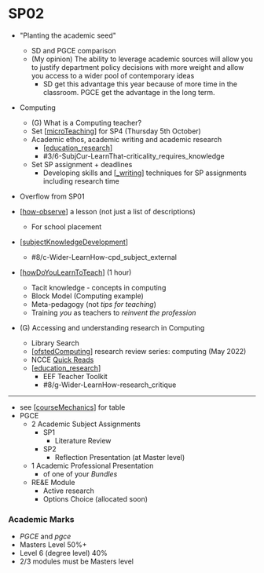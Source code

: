 SP02
====

* "Planting the academic seed"
    * SD and PGCE comparison
    * (My opinion) The ability to leverage academic sources will allow you to justify department policy decisions with more weight and allow you access to a wider pool of contemporary ideas
        * SD get this advantage this year because of more time in the classroom. PGCE get the advantage in the long term.

* Computing
    * (G) What is a Computing teacher?
    * Set [[microTeaching]] for SP4 (Thursday 5th October)
    * Academic ethos, academic writing and academic research
        * [[education_research]]
        * #3/6-SubjCur-LearnThat-criticality_requires_knowledge
    * Set SP assignment + deadlines
        * Developing skills and [[_writing]] techniques for SP assignments including research time

* Overflow from SP01
* [[how-observe]] a lesson (not just a list of descriptions)
    * For school placement
* [[subjectKnowledgeDevelopment]]
    * #8/c-Wider-LearnHow-cpd_subject_external
* [[howDoYouLearnToTeach]] (1 hour)
    * Tacit knowledge - concepts in computing
    * Block Model (Computing example)
    * Meta-pedagogy (not _tips for teaching_)
    * Training _you_ as teachers to _reinvent the profession_
* (G) Accessing and understanding research in Computing
    * Library Search
    * [[ofstedComputing]] research review series: computing (May 2022)
    * NCCE [Quick Reads](https://blog.teachcomputing.org/tag/quickread/)
    * [[education_research]]
        * EEF Teacher Toolkit
        * #8/g-Wider-LearnHow-research_critique

---


* see [[courseMechanics]] for table
* PGCE 
    * 2 Academic Subject Assignments
        * SP1
            * Literature Review
        * SP2
            * Reflection Presentation (at Master level)
    * 1 Academic Professional Presentation
        * of one of your _Bundles_
    * RE&E Module
        * Active research
        * Options Choice (allocated soon)

### Academic Marks

* _PGCE_ and _pgce_
* Masters Level 50%+
* Level 6 (degree level) 40%
* 2/3 modules must be Masters level



[//begin]: # "Autogenerated link references for markdown compatibility"
[microTeaching]: microTeaching.md "Microteaching"
[education_research]: education_research.md "Education Research"
[_writing]: _writing.md "Academic Writing"
[how-observe]: how-observe.md "How to observe a lesson"
[subjectKnowledgeDevelopment]: subjectKnowledgeDevelopment.md "Subject Knowledge Development"
[howDoYouLearnToTeach]: howDoYouLearnToTeach.md "How do you learn to teach"
[ofstedComputing]: ofstedComputing.md "Ofsted Computing"
[courseMechanics]: courseMechanics.md "Course Mechanics (1 hour)"
[//end]: # "Autogenerated link references"